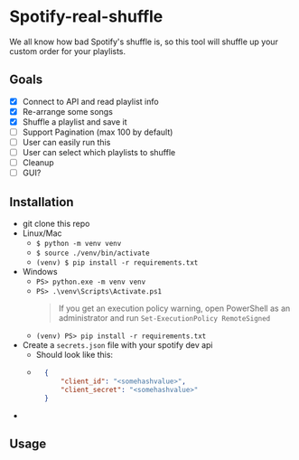 # Spotify-real-shuffle

We all know how bad Spotify's shuffle is, so this tool will shuffle up your custom order for your playlists.

## Goals
- [x] Connect to API and read playlist info
- [X] Re-arrange some songs
- [X] Shuffle a playlist and save it
- [ ] Support Pagination (max 100 by default)
- [ ] User can easily run this
- [ ] User can select which playlists to shuffle
- [ ] Cleanup
- [ ] GUI?

## Installation
- git clone this repo
- Linux/Mac
    - `$ python -m venv venv`
    - `$ source ./venv/bin/activate` 
    - `(venv) $ pip install -r requirements.txt`
- Windows
    - `PS> python.exe -m venv venv`
    - `PS> .\venv\Scripts\Activate.ps1`
        > If you get an execution policy warning, open PowerShell as an administrator and run `Set-ExecutionPolicy RemoteSigned`
    - `(venv) PS> pip install -r requirements.txt`
- Create a `secrets.json` file with your spotify dev api
    - Should look like this:
    - ```json
        {
            "client_id": "<somehashvalue>",
            "client_secret": "<somehashvalue>"
        }
      ```
- 
## Usage
<!-- - `$ python spotify-shuffle.py` -->
